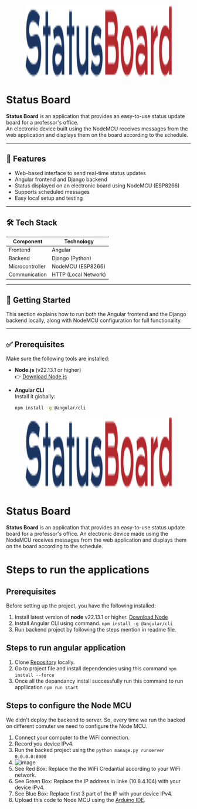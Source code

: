 <p align="center">
  <img src="https://github.com/mihirkumarmistry/status-board/blob/main/src/assets/images/logo-dark.svg" width="400" height="200">
</p>

# Status Board

**Status Board** is an application that provides an easy-to-use status update board for a professor's office.  
An electronic device built using the NodeMCU receives messages from the web application and displays them on the board according to the schedule.

---

## 📌 Features

- Web-based interface to send real-time status updates
- Angular frontend and Django backend
- Status displayed on an electronic board using NodeMCU (ESP8266)
- Supports scheduled messages
- Easy local setup and testing

---

## 🛠️ Tech Stack

| Component        | Technology          |
|------------------|---------------------|
| Frontend         | Angular             |
| Backend          | Django (Python)     |
| Microcontroller  | NodeMCU (ESP8266)   |
| Communication    | HTTP (Local Network)|

---

## 🚀 Getting Started

This section explains how to run both the Angular frontend and the Django backend locally, along with NodeMCU configuration for full functionality.

---

## ✅ Prerequisites

Make sure the following tools are installed:

- **Node.js** (v22.13.1 or higher)  
  👉 [Download Node.js](https://nodejs.org/en/download)

- **Angular CLI**  
  Install it globally:  
  ```bash
  npm install -g @angular/cli


<p align="center">
  <img src="https://github.com/mihirkumarmistry/status-board/blob/main/src/assets/images/logo-dark.svg" width="400" height="200">
</p>

# Status Board
**Status Board** is an application that provides an easy-to-use status update board for a professor's office. An electronic device made using the NodeMCU receives messages from the web application and displays them on the board according to the schedule.

# Steps to run the applications
## Prerequisites
Before setting up the project, you have the following installed:
1. Install latest version of **node** v22.13.1 or higher. [Download Node](https://nodejs.org/en/download)
2. Install Angular CLI using command. ```npm install -g @angular/cli```
3. Run backend project by following the steps mention in readme file.

## Steps to run angular application
1. Clone [Repository](https://github.com/mihirkumarmistry/status-board.git) locally.
2. Go to project file and install dependencies using this command ```npm install --force```
3. Once all the depandancy install successfully run this command to run appllication ```npm run start```

## Steps to configure the Node MCU
We didn't deploy the backend to server. So, every time we run the backed on different comuter we need to configure the Node MCU.
1. Connect your computer to the WiFi connection.
2. Record you device IPv4.
3. Run the backed project using the ```python manage.py runserver 0.0.0.0:8000```
4. <img width="607" alt="image" src="https://github.com/user-attachments/assets/b1c6a620-4c2e-47ad-b505-e157c78a38f5" />
  1. See Red Box: Replace the the WiFi Credantial according to your WiFi network.
  2. See Green Box: Replace the IP address in linke (10.8.4.104) with your device IPv4.
  3. See Blue Box: Replace first 3 part of the IP with your device IPv4.
5. Upload this code to Node MCU using the [Arduino IDE](https://www..cc/en/software).

